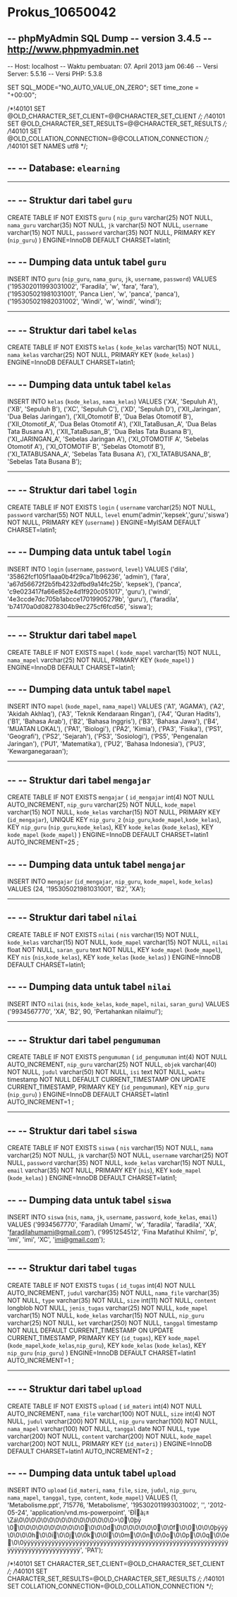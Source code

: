 Prokus_10650042
===============
-- phpMyAdmin SQL Dump
-- version 3.4.5
-- http://www.phpmyadmin.net
--
-- Host: localhost
-- Waktu pembuatan: 07. April 2013 jam 06:46
-- Versi Server: 5.5.16
-- Versi PHP: 5.3.8

SET SQL_MODE="NO_AUTO_VALUE_ON_ZERO";
SET time_zone = "+00:00";


/*!40101 SET @OLD_CHARACTER_SET_CLIENT=@@CHARACTER_SET_CLIENT */;
/*!40101 SET @OLD_CHARACTER_SET_RESULTS=@@CHARACTER_SET_RESULTS */;
/*!40101 SET @OLD_COLLATION_CONNECTION=@@COLLATION_CONNECTION */;
/*!40101 SET NAMES utf8 */;

--
-- Database: `elearning`
--

-- --------------------------------------------------------

--
-- Struktur dari tabel `guru`
--

CREATE TABLE IF NOT EXISTS `guru` (
  `nip_guru` varchar(25) NOT NULL,
  `nama_guru` varchar(35) NOT NULL,
  `jk` varchar(5) NOT NULL,
  `username` varchar(15) NOT NULL,
  `password` varchar(35) NOT NULL,
  PRIMARY KEY (`nip_guru`)
) ENGINE=InnoDB DEFAULT CHARSET=latin1;

--
-- Dumping data untuk tabel `guru`
--

INSERT INTO `guru` (`nip_guru`, `nama_guru`, `jk`, `username`, `password`) VALUES
('195302011993031002', 'Faradila', 'w', 'fara', 'fara'),
('195305021981031001', 'Panca Lien', 'w', 'panca', 'panca'),
('195305021982031002', 'Windi', 'w', 'windi', 'windi');

-- --------------------------------------------------------

--
-- Struktur dari tabel `kelas`
--

CREATE TABLE IF NOT EXISTS `kelas` (
  `kode_kelas` varchar(15) NOT NULL,
  `nama_kelas` varchar(25) NOT NULL,
  PRIMARY KEY (`kode_kelas`)
) ENGINE=InnoDB DEFAULT CHARSET=latin1;

--
-- Dumping data untuk tabel `kelas`
--

INSERT INTO `kelas` (`kode_kelas`, `nama_kelas`) VALUES
('XA', 'Sepuluh A'),
('XB', 'Sepuluh B'),
('XC', 'Sepuluh C'),
('XD', 'Sepuluh D'),
('XII_Jaringan', 'Dua Belas Jaringan'),
('XII_Otomotif B', 'Dua Belas Otomotif B'),
('XII_Otomotif_A', 'Dua Belas Otomotif A'),
('XII_TataBusan_A', 'Dua Belas Tata Busana A'),
('XII_TataBusan_B', 'Dua Belas Tata Busana B'),
('XI_JARINGAN_A', 'Sebelas Jaringan A'),
('XI_OTOMOTIF A', 'Sebelas Otomotif A'),
('XI_OTOMOTIF B', 'Sebelas Otomotif B'),
('XI_TATABUSANA_A', 'Sebelas Tata Busana A'),
('XI_TATABUSANA_B', 'Sebelas Tata Busana B');

-- --------------------------------------------------------

--
-- Struktur dari tabel `login`
--

CREATE TABLE IF NOT EXISTS `login` (
  `username` varchar(25) NOT NULL,
  `password` varchar(55) NOT NULL,
  `level` enum('admin','kepsek','guru','siswa') NOT NULL,
  PRIMARY KEY (`username`)
) ENGINE=MyISAM DEFAULT CHARSET=latin1;

--
-- Dumping data untuk tabel `login`
--

INSERT INTO `login` (`username`, `password`, `level`) VALUES
('dila', '35862fcf105f1aaa0b4f29ca71b96236', 'admin'),
('fara', 'a67d56672f2b5fb4232dfbd9a14fc25b', 'kepsek'),
('panca', 'c9e023417fa66e852e4d1f920c051017', 'guru'),
('windi', '4e3ccde7dc705b1abcce17019905279b', 'guru'),
('faradila', 'b74170a0d08278304b9ec275cf6fcd56', 'siswa');

-- --------------------------------------------------------

--
-- Struktur dari tabel `mapel`
--

CREATE TABLE IF NOT EXISTS `mapel` (
  `kode_mapel` varchar(15) NOT NULL,
  `nama_mapel` varchar(25) NOT NULL,
  PRIMARY KEY (`kode_mapel`)
) ENGINE=InnoDB DEFAULT CHARSET=latin1;

--
-- Dumping data untuk tabel `mapel`
--

INSERT INTO `mapel` (`kode_mapel`, `nama_mapel`) VALUES
('A1', 'AGAMA'),
('A2', 'Akidah Akhlaq'),
('A3', 'Teknik Kendaraan Ringan'),
('A4', 'Quran Hadits'),
('B1', 'Bahasa Arab'),
('B2', 'Bahasa Inggris'),
('B3', 'Bahasa Jawa'),
('B4', 'MUATAN LOKAL'),
('PA1', 'Biologi'),
('PA2', 'Kimia'),
('PA3', 'Fisika'),
('PS1', 'Geografi'),
('PS2', 'Sejarah'),
('PS3', 'Sosiologi'),
('PS5', 'Pengenalan Jaringan'),
('PU1', 'Matematika'),
('PU2', 'Bahasa Indonesia'),
('PU3', 'Kewarganegaraan');

-- --------------------------------------------------------

--
-- Struktur dari tabel `mengajar`
--

CREATE TABLE IF NOT EXISTS `mengajar` (
  `id_mengajar` int(4) NOT NULL AUTO_INCREMENT,
  `nip_guru` varchar(25) NOT NULL,
  `kode_mapel` varchar(15) NOT NULL,
  `kode_kelas` varchar(15) NOT NULL,
  PRIMARY KEY (`id_mengajar`),
  UNIQUE KEY `nip_guru_2` (`nip_guru`,`kode_mapel`,`kode_kelas`),
  KEY `nip_guru` (`nip_guru`,`kode_kelas`),
  KEY `kode_kelas` (`kode_kelas`),
  KEY `kode_mapel` (`kode_mapel`)
) ENGINE=InnoDB  DEFAULT CHARSET=latin1 AUTO_INCREMENT=25 ;

--
-- Dumping data untuk tabel `mengajar`
--

INSERT INTO `mengajar` (`id_mengajar`, `nip_guru`, `kode_mapel`, `kode_kelas`) VALUES
(24, '195305021981031001', 'B2', 'XA');

-- --------------------------------------------------------

--
-- Struktur dari tabel `nilai`
--

CREATE TABLE IF NOT EXISTS `nilai` (
  `nis` varchar(15) NOT NULL,
  `kode_kelas` varchar(15) NOT NULL,
  `kode_mapel` varchar(15) NOT NULL,
  `nilai` float NOT NULL,
  `saran_guru` text NOT NULL,
  KEY `kode_mapel` (`kode_mapel`),
  KEY `nis` (`nis`,`kode_kelas`),
  KEY `kode_kelas` (`kode_kelas`)
) ENGINE=InnoDB DEFAULT CHARSET=latin1;

--
-- Dumping data untuk tabel `nilai`
--

INSERT INTO `nilai` (`nis`, `kode_kelas`, `kode_mapel`, `nilai`, `saran_guru`) VALUES
('9934567770', 'XA', 'B2', 90, 'Pertahankan nilaimu!');

-- --------------------------------------------------------

--
-- Struktur dari tabel `pengumuman`
--

CREATE TABLE IF NOT EXISTS `pengumuman` (
  `id_pengumuman` int(4) NOT NULL AUTO_INCREMENT,
  `nip_guru` varchar(25) NOT NULL,
  `objek` varchar(40) NOT NULL,
  `judul` varchar(50) NOT NULL,
  `isi` text NOT NULL,
  `waktu` timestamp NOT NULL DEFAULT CURRENT_TIMESTAMP ON UPDATE CURRENT_TIMESTAMP,
  PRIMARY KEY (`id_pengumuman`),
  KEY `nip_guru` (`nip_guru`)
) ENGINE=InnoDB DEFAULT CHARSET=latin1 AUTO_INCREMENT=1 ;

-- --------------------------------------------------------

--
-- Struktur dari tabel `siswa`
--

CREATE TABLE IF NOT EXISTS `siswa` (
  `nis` varchar(15) NOT NULL,
  `nama` varchar(25) NOT NULL,
  `jk` varchar(5) NOT NULL,
  `username` varchar(25) NOT NULL,
  `password` varchar(35) NOT NULL,
  `kode_kelas` varchar(15) NOT NULL,
  `email` varchar(35) NOT NULL,
  PRIMARY KEY (`nis`),
  KEY `kode_mapel` (`kode_kelas`)
) ENGINE=InnoDB DEFAULT CHARSET=latin1;

--
-- Dumping data untuk tabel `siswa`
--

INSERT INTO `siswa` (`nis`, `nama`, `jk`, `username`, `password`, `kode_kelas`, `email`) VALUES
('9934567770', 'Faradilah Umami', 'w', 'faradila', 'faradila', 'XA', 'faradilahumami@gmail.com'),
('9951254512', 'Fina Mafatihul Khilmi', 'p', 'imi', 'imi', 'XC', 'imi@gmail.com');

-- --------------------------------------------------------

--
-- Struktur dari tabel `tugas`
--

CREATE TABLE IF NOT EXISTS `tugas` (
  `id_tugas` int(4) NOT NULL AUTO_INCREMENT,
  `judul` varchar(35) NOT NULL,
  `nama_file` varchar(35) NOT NULL,
  `type` varchar(35) NOT NULL,
  `size` int(11) NOT NULL,
  `content` longblob NOT NULL,
  `jenis_tugas` varchar(25) NOT NULL,
  `kode_mapel` varchar(15) NOT NULL,
  `kode_kelas` varchar(15) NOT NULL,
  `nip_guru` varchar(25) NOT NULL,
  `ket` varchar(250) NOT NULL,
  `tanggal` timestamp NOT NULL DEFAULT CURRENT_TIMESTAMP ON UPDATE CURRENT_TIMESTAMP,
  PRIMARY KEY (`id_tugas`),
  KEY `kode_mapel` (`kode_mapel`,`kode_kelas`,`nip_guru`),
  KEY `kode_kelas` (`kode_kelas`),
  KEY `nip_guru` (`nip_guru`)
) ENGINE=InnoDB DEFAULT CHARSET=latin1 AUTO_INCREMENT=1 ;

-- --------------------------------------------------------

--
-- Struktur dari tabel `upload`
--

CREATE TABLE IF NOT EXISTS `upload` (
  `id_materi` int(4) NOT NULL AUTO_INCREMENT,
  `nama_file` varchar(100) NOT NULL,
  `size` int(4) NOT NULL,
  `judul` varchar(200) NOT NULL,
  `nip_guru` varchar(100) NOT NULL,
  `nama_mapel` varchar(100) NOT NULL,
  `tanggal` date NOT NULL,
  `type` varchar(200) NOT NULL,
  `content` varchar(200) NOT NULL,
  `kode_mapel` varchar(200) NOT NULL,
  PRIMARY KEY (`id_materi`)
) ENGINE=InnoDB  DEFAULT CHARSET=latin1 AUTO_INCREMENT=2 ;

--
-- Dumping data untuk tabel `upload`
--

INSERT INTO `upload` (`id_materi`, `nama_file`, `size`, `judul`, `nip_guru`, `nama_mapel`, `tanggal`, `type`, `content`, `kode_mapel`) VALUES
(1, 'Metabolisme.ppt', 715776, 'Metabolisme', '195302011993031002', '', '2012-05-24', 'application/vnd.ms-powerpoint', 'ÐÏà¡±\Zá\0\0\0\0\0\0\0\0\0\0\0\0\0\0\0\0>\0\0þÿ  \0\0\0\0\0\0\0\0\0\0\0\0\0\0\0d\0\0\0\0\0\0\0\0\0f\0\0\0\0\0þÿÿÿ\0\0\0\0h\0\0i\0\0j\0\0k\0\0l\0\0m\0\0n\0\0o\0\0p\0\0q\0\0e\0\0ÿÿÿÿÿÿÿÿÿÿÿÿÿÿÿÿÿÿÿÿÿÿÿÿÿÿÿÿÿÿÿÿÿÿÿÿÿÿÿÿÿÿÿÿÿÿÿÿÿÿÿÿÿÿÿÿÿÿÿÿÿÿÿÿÿÿÿÿÿÿÿÿÿÿÿÿÿÿÿÿ', 'PA1');

/*!40101 SET CHARACTER_SET_CLIENT=@OLD_CHARACTER_SET_CLIENT */;
/*!40101 SET CHARACTER_SET_RESULTS=@OLD_CHARACTER_SET_RESULTS */;
/*!40101 SET COLLATION_CONNECTION=@OLD_COLLATION_CONNECTION */;
